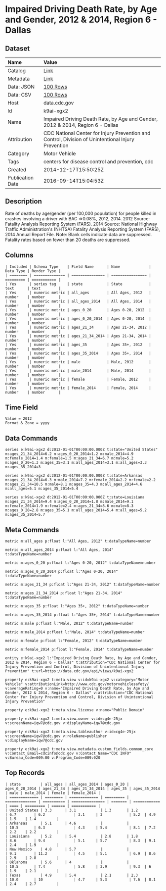 # Impaired Driving Death Rate, by Age and Gender, 2012 & 2014, Region 6 - Dallas

## Dataset

| Name | Value |
| :--- | :---- |
| Catalog | [Link](https://catalog.data.gov/dataset/impaired-driving-death-rate-by-age-and-gender-2012-region-6-dallas-bdefb) |
| Metadata | [Link](https://data.cdc.gov/api/views/k9ai-xgx2) |
| Data: JSON | [100 Rows](https://data.cdc.gov/api/views/k9ai-xgx2/rows.json?max_rows=100) |
| Data: CSV | [100 Rows](https://data.cdc.gov/api/views/k9ai-xgx2/rows.csv?max_rows=100) |
| Host | data.cdc.gov |
| Id | k9ai-xgx2 |
| Name | Impaired Driving Death Rate, by Age and Gender, 2012 & 2014, Region 6 - Dallas |
| Attribution | CDC National Center for Injury Prevention and Control, Division of Unintentional Injury Prevention |
| Category | Motor Vehicle |
| Tags | centers for disease control and prevention, cdc |
| Created | 2014-12-17T15:50:25Z |
| Publication Date | 2016-09-14T15:04:53Z |

## Description

Rate of deaths by age/gender (per 100,000 population) for people killed in crashes involving a driver with BAC =>0.08%, 2012, 2014. 2012 Source: Fatality Analysis Reporting System (FARS). 2014 Source: National Highway Traffic Administration's (NHTSA) Fatality Analysis Reporting System (FARS), 2014 Annual Report File. Note: Blank cells indicate data are suppressed. Fatality rates based on fewer than 20 deaths are suppressed.

## Columns

```ls
| Included | Schema Type    | Field Name      | Name             | Data Type | Render Type |
| ======== | ============== | =============== | ================ | ========= | =========== |
| Yes      | series tag     | state           | State            | text      | text        |
| Yes      | numeric metric | all_ages        | All Ages, 2012   | number    | number      |
| Yes      | numeric metric | all_ages_2014   | All Ages, 2014   | number    | number      |
| Yes      | numeric metric | ages_0_20       | Ages 0-20, 2012  | number    | number      |
| Yes      | numeric metric | ages_0_20_2014  | Ages 0-20, 2014  | number    | number      |
| Yes      | numeric metric | ages_21_34      | Ages 21-34, 2012 | number    | number      |
| Yes      | numeric metric | ages_21_34_2014 | Ages 21-34, 2014 | number    | number      |
| Yes      | numeric metric | ages_35         | Ages 35+, 2012   | number    | number      |
| Yes      | numeric metric | ages_35_2014    | Ages 35+, 2014   | number    | number      |
| Yes      | numeric metric | male            | Male, 2012       | number    | number      |
| Yes      | numeric metric | male_2014       | Male, 2014       | number    | number      |
| Yes      | numeric metric | female          | Female, 2012     | number    | number      |
| Yes      | numeric metric | female_2014     | Female, 2014     | number    | number      |
```

## Time Field

```ls
Value = 2012
Format & Zone = yyyy
```

## Data Commands

```ls
series e:k9ai-xgx2 d:2012-01-01T00:00:00.000Z t:state="United States" m:ages_21_34_2014=6.2 m:ages_0_20_2014=1.2 m:male_2014=4.9 m:female_2014=1.4 m:female=1.5 m:ages_21_34=6.7 m:male=5.2 m:ages_0_20=1.3 m:ages_35=3.1 m:all_ages_2014=3.1 m:all_ages=3.3 m:ages_35_2014=3

series e:k9ai-xgx2 d:2012-01-01T00:00:00.000Z t:state=Arkansas m:ages_21_34_2014=6.3 m:male_2014=7.2 m:female_2014=2.2 m:female=2.2 m:ages_21_34=10.5 m:male=8.1 m:ages_35=4.3 m:all_ages_2014=4.6 m:all_ages=5.1 m:ages_35_2014=5.4

series e:k9ai-xgx2 d:2012-01-01T00:00:00.000Z t:state=Louisiana m:ages_21_34_2014=9.4 m:ages_0_20_2014=1.8 m:male_2014=9.1 m:female_2014=1.9 m:female=2.4 m:ages_21_34=8.6 m:male=8.3 m:ages_0_20=2.8 m:ages_35=5.1 m:all_ages_2014=5.4 m:all_ages=5.2 m:ages_35_2014=5.7
```

## Meta Commands

```ls
metric m:all_ages p:float l:"All Ages, 2012" t:dataTypeName=number

metric m:all_ages_2014 p:float l:"All Ages, 2014" t:dataTypeName=number

metric m:ages_0_20 p:float l:"Ages 0-20, 2012" t:dataTypeName=number

metric m:ages_0_20_2014 p:float l:"Ages 0-20, 2014" t:dataTypeName=number

metric m:ages_21_34 p:float l:"Ages 21-34, 2012" t:dataTypeName=number

metric m:ages_21_34_2014 p:float l:"Ages 21-34, 2014" t:dataTypeName=number

metric m:ages_35 p:float l:"Ages 35+, 2012" t:dataTypeName=number

metric m:ages_35_2014 p:float l:"Ages 35+, 2014" t:dataTypeName=number

metric m:male p:float l:"Male, 2012" t:dataTypeName=number

metric m:male_2014 p:float l:"Male, 2014" t:dataTypeName=number

metric m:female p:float l:"Female, 2012" t:dataTypeName=number

metric m:female_2014 p:float l:"Female, 2014" t:dataTypeName=number

entity e:k9ai-xgx2 l:"Impaired Driving Death Rate, by Age and Gender, 2012 & 2014, Region 6 - Dallas" t:attribution="CDC National Center for Injury Prevention and Control, Division of Unintentional Injury Prevention" t:url=https://data.cdc.gov/api/views/k9ai-xgx2

property e:k9ai-xgx2 t:meta.view v:id=k9ai-xgx2 v:category="Motor Vehicle" v:attributionLink=http://www.cdc.gov/motorvehiclesafety/ v:averageRating=0 v:name="Impaired Driving Death Rate, by Age and Gender, 2012 & 2014, Region 6 - Dallas" v:attribution="CDC National Center for Injury Prevention and Control, Division of Unintentional Injury Prevention"

property e:k9ai-xgx2 t:meta.view.license v:name="Public Domain"

property e:k9ai-xgx2 t:meta.view.owner v:id=cg4e-25jx v:screenName=iqw7@cdc.gov v:displayName=iqw7@cdc.gov

property e:k9ai-xgx2 t:meta.view.tableauthor v:id=cg4e-25jx v:screenName=iqw7@cdc.gov v:roleName=publisher v:displayName=iqw7@cdc.gov

property e:k9ai-xgx2 t:meta.view.metadata.custom_fields.common_core v:Contact_Email=cdcinfo@cdc.gov v:Contact_Name="CDC INFO" v:Bureau_Code=009:00 v:Program_Code=009:020
```

## Top Records

```ls
| state         | all_ages | all_ages_2014 | ages_0_20 | ages_0_20_2014 | ages_21_34 | ages_21_34_2014 | ages_35 | ages_35_2014 | male | male_2014 | female | female_2014 | 
| ============= | ======== | ============= | ========= | ============== | ========== | =============== | ======= | ============ | ==== | ========= | ====== | =========== | 
| United States | 3.3      | 3.1           | 1.3       | 1.2            | 6.7        | 6.2             | 3.1     | 3            | 5.2  | 4.9       | 1.5    | 1.4         | 
| Arkansas      | 5.1      | 4.6           |           |                | 10.5       | 6.3             | 4.3     | 5.4          | 8.1  | 7.2       | 2.2    | 2.2         | 
| Louisiana     | 5.2      | 5.4           | 2.8       | 1.8            | 8.6        | 9.4             | 5.1     | 5.7          | 8.3  | 9.1       | 2.4    | 1.9         | 
| New Mexico    | 4.8      | 5.7           |           |                | 9.1        | 11.2            | 4.5     | 5.1          | 6.9  | 8.6       | 2.9    | 2.8         | 
| Oklahoma      | 5.6      | 4             |           |                | 10.5       | 7.4             | 5.8     | 3.9          | 9.3  | 6         | 1.9    | 2.1         | 
| Texas         | 4.9      | 5.4           | 2.1       | 2.3            | 10.0       | 10              | 4.7     | 5.3          | 7.6  | 8.1       | 2.4    | 2.7         | 
```